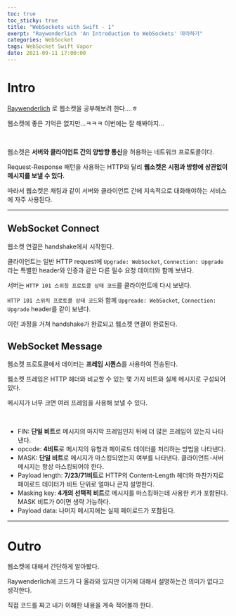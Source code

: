 ```yaml
---
toc: true
toc_sticky: true
title: "WebSockets with Swift - 1"
exerpt: "Raywenderlich 'An Introduction to WebSockets' 따라하기"
categories: WebSocket
tags: WebSocket Swift Vapor
date: 2021-09-11 17:00:00
---
```


# Intro

[Raywenderlich](https://www.raywenderlich.com/13209594-an-introduction-to-websockets#toc-anchor-013) 로 웹소켓을 공부해보려 한다....ㅎ

웹소켓에 좋은 기억은 없지만...ㅋㅋㅋ 이번에는 잘 해봐야지...  

  <br>

웹소켓은 **서버와 클라이언트 간의 양방향 통신**을 허용하는 네트워크 프로토콜이다.

Request-Response 패턴을 사용하는 HTTP와 달리 **웹소켓은 시점과 방향에 상관없이 메시지를 보낼 수 있다.**

따라서 웹소켓은 채팅과 같이 서버와 클라이언트 간에 지속적으로 대화해야하는 서비스에 자주 사용된다.

---

## WebSocket Connect

웹소켓 연결은 handshake에서 시작한다.

클라이언트는 일반 HTTP request에 `Upgrade: WebSocket`, `Connection: Upgrade` 라는 특별한 header와 인증과 같은 다른 필수 요청 데이터와 함께 보낸다.

서버는 `HTTP 101 스위칭 프로토콜 상태 코드`를 클라이언트에 다시 보낸다.

`HTTP 101 스위치 프로토콜 상태 코드`와 함께 `Upgreade: WebSocket`, `Connection: Upgrade` header를 같이 보낸다.

이런 과정을 거쳐 handshake가 완료되고 웹소켓 연결이 완료된다.



## WebSocket Message

웹소켓 프로토콜에서 데이터는 **프레임 시퀀스**를 사용하여 전송된다.

웹소켓 프레임은 HTTP 헤더와 비교할 수 있는 몇 가지 비트와 실제 메시지로 구성되어 있다.

메시지가 너무 크면 여러 프레임을 사용해 보낼 수 있다.

<br>

- FIN: **단일 비트**로 메시지의 마지막 프레임인지 뒤에 더 많은 프레임이 있는지 나타낸다.
- opcode: **4비트**로 메시지의 유형과 페이로드 데이터를 처리하는 방법을 나타낸다.
- MASK: **단일 비트**로 메시지가 마스킹되었는지 여부를 나타낸다. 클라이언트-서버 메시지는 항상 마스킹되어야 한다.
- Payload length: **7/23/71비트**로 HTTP의 Content-Length 헤더와 마찬가지로 페이로드 데이터가 비트 단위로 얼마나 큰지 설명한다.
- Masking key: **4개의 선택적 비트**로 메시지를 마스킹하는데 사용한 키가 포함된다. MASK 비트가 0이면 생략 가능하다.
- Payload data: 나머지 메시지에는 실제 페이로드가 포함된다. 

---

# Outro

웹소켓에 대해서 간단하게 알아봤다.

Raywenderlich에 코드가 다 올라와 있지만 이거에 대해서 설명하는건 의미가 없다고 생각한다.

직접 코드를 짜고 내가 이해한 내용을 계속 적어볼까 한다.